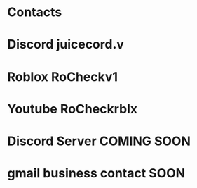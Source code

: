 # Contacts

# Discord juicecord.v
 
# Roblox RoCheckv1

# Youtube RoCheckrblx

# Discord Server COMING SOON

# gmail business contact SOON
